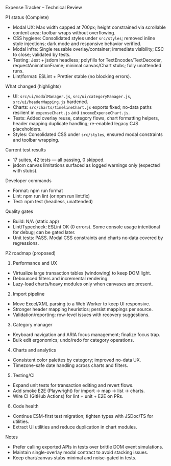 Expense Tracker – Technical Review

P1 status (Complete)
- Modal UX: Max width capped at 700px; height constrained via scrollable content area; toolbar wraps without overflowing.
- CSS hygiene: Consolidated styles under `src/styles`; removed inline style injections; dark mode and responsive behavior verified.
- Modal infra: Single reusable overlay/container; immediate visibility; ESC to close; validated by tests.
- Testing: Jest + jsdom headless; polyfills for TextEncoder/TextDecoder, requestAnimationFrame; minimal canvas/Chart stubs; fully unattended runs.
- Lint/format: ESLint + Prettier stable (no blocking errors).

What changed (highlights)
- UI: `src/ui/modalManager.js`, `src/ui/categoryManager.js`, `src/ui/headerMapping.js` hardened.
- Charts: `src/charts/timelineChart.js` exports fixed; no‑data paths resilient in `expenseChart.js` and `incomeExpenseChart.js`.
- Tests: Added overlay reuse, category flows, chart formatting helpers, header mapping duplicate handling; re-enabled legacy CJS placeholders.
- Styles: Consolidated CSS under `src/styles`, ensured modal constraints and toolbar wrapping.

Current test results
- 17 suites, 42 tests — all passing, 0 skipped.
- jsdom canvas limitations surfaced as logged warnings only (expected with stubs).

Developer commands
- Format: npm run format
- Lint: npm run lint (or npm run lint:fix)
- Test: npm test (headless, unattended)

Quality gates
- Build: N/A (static app)
- Lint/Typecheck: ESLint OK (0 errors). Some console usage intentional for debug; can be gated later.
- Unit tests: PASS. Modal CSS constraints and charts no‑data covered by regressions.

P2 roadmap (proposed)
1) Performance and UX
  - Virtualize large transaction tables (windowing) to keep DOM light.
  - Debounced filters and incremental rendering.
  - Lazy-load charts/heavy modules only when canvases are present.
2) Import pipeline
  - Move Excel/XML parsing to a Web Worker to keep UI responsive.
  - Stronger header mapping heuristics; persist mappings per source.
  - Validation/reporting: row-level issues with recovery suggestions.
3) Category manager
  - Keyboard navigation and ARIA focus management; finalize focus trap.
  - Bulk edit ergonomics; undo/redo for category operations.
4) Charts and analytics
  - Consistent color palettes by category; improved no-data UX.
  - Timezone-safe date handling across charts and filters.
5) Testing/CI
  - Expand unit tests for transaction editing and revert flows.
  - Add smoke E2E (Playwright) for import → map → list → charts.
  - Wire CI (GitHub Actions) for lint + unit + E2E on PRs.
6) Code health
  - Continue ESM-first test migration; tighten types with JSDoc/TS for utilities.
  - Extract UI utilities and reduce duplication in chart modules.

Notes
- Prefer calling exported APIs in tests over brittle DOM event simulations.
- Maintain single-overlay modal contract to avoid stacking issues.
- Keep chart/canvas stubs minimal and noise-gated in tests.
